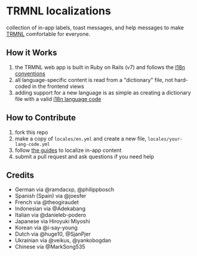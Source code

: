 # TRMNL localizations
collection of in-app labels, toast messages, and help messages to make [TRMNL](https://usetrmnl.com) comfortable for everyone.

## How it Works

1. the TRMNL web app is built in Ruby on Rails (v7) and follows the [I18n conventions](https://guides.rubyonrails.org/i18n.html)
2. all language-specific content is read from a "dictionary" file, not hard-coded in the frontend views
3. adding support for a new language is as simple as creating a dictionary file with a valid [i18n language code](https://github.com/ladjs/i18n-locales)

## How to Contribute

1. fork this repo
2. make a copy of `locales/en.yml` and create a new file, `locales/your-lang-code.yml`
3. follow [the guides](https://github.com/usetrmnl/localizations/blob/master/GUIDE.md) to localize in-app content
4. submit a pull request and ask questions if you need help

## Credits

- German via @ramdacxp, @philippbosch
- Spanish (Spain) via @joesfer
- French via @theogiraudet
- Indonesian via @Adekabang
- Italian via @danieleb-podero
- Japanese via Hiroyuki Miyoshi
- Korean via @i-say-young
- Dutch via @huge10, @SjanPjer
- Ukrainian via @veikus, @yankobogdan
- Chinese via @MarkSong535
